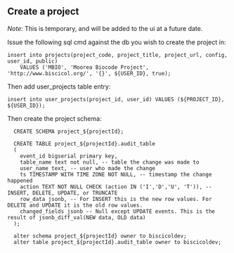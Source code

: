 ## Create a project

*Note:* This is temporary, and will be added to the ui at a future date.

Issue the following sql cmd against the db you wish to create the project in:

    insert into projects(project_code, project_title, project_url, config, user_id, public) 
        VALUES ('MBIO', 'Moorea Biocode Project', 'http://www.biscicol.org/', '{}', ${USER_ID}, true);
        
Then add user_projects table entry:

    insert into user_projects(project_id, user_id) VALUES (${PROJECT_ID}, ${USER_ID});
    
Then create the project schema:

      CREATE SCHEMA project_${projectId};
    
      CREATE TABLE project_${projectId}.audit_table
      (
        event_id bigserial primary key,
        table_name text not null, -- table the change was made to
        user_name text, -- user who made the change
        ts TIMESTAMP WITH TIME ZONE NOT NULL, -- timestamp the change happened
        action TEXT NOT NULL CHECK (action IN ('I','D','U', 'T')), -- INSERT, DELETE, UPDATE, or TRUNCATE
        row_data jsonb, -- For INSERT this is the new row values. For DELETE and UPDATE it is the old row values.
        changed_fields jsonb -- Null except UPDATE events. This is the result of jsonb_diff_val(NEW data, OLD data)
      );
      
      alter schema project_${projectId} owner to biscicoldev;
      alter table project_${projectId}.audit_table owner to biscicoldev;